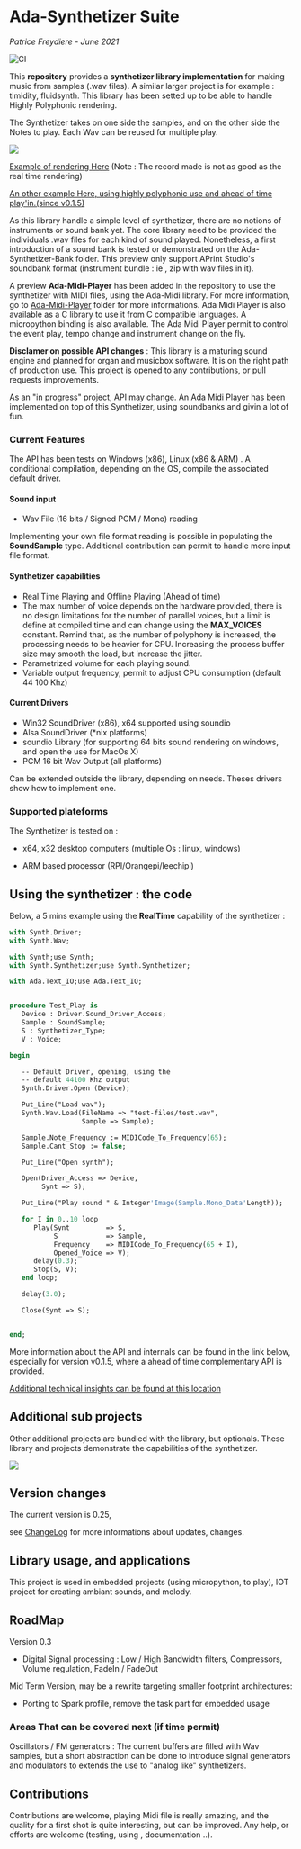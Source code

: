# Ada-Synthetizer Suite

*Patrice Freydiere - June 2021*

![CI](https://github.com/frett27/Ada-Synthetizer/workflows/CI/badge.svg)

This **repository** provides a **synthetizer library implementation** for making music from samples (.wav files). A similar larger project is for example : timidity, fluidsynth. This library has been setted up to be able to handle Highly Polyphonic rendering. 

The Synthetizer takes on one side the samples, and on the other side the Notes to play. Each Wav can be reused for multiple play. 



![](Ada-Synthetizer/doc/Synthetizer.png)



[Example of rendering Here](http://www.barrel-organ-discovery.org/work/Record_Synth_Test_LowBandWidth_Applied.wav)  (Note : The record made is not as good as the real time rendering)

[An other example Here, using highly polyphonic use and ahead of time play'in.(since v0.1.5)](http://www.barrel-organ-discovery.org/work/2019-10_dacquin.wav)



As this library handle a simple level of synthetizer, there are no notions of instruments or sound bank yet. The core library need to be provided the individuals .wav files for each kind of sound played. Nonetheless, a first introduction of a sound bank is tested or demonstrated on the Ada-Synthetizer-Bank folder. This preview only support APrint Studio's soundbank format (instrument bundle : ie , zip with wav files in it).



A preview **Ada-Midi-Player** has been added in the repository to use the synthetizer with MIDI files, using the Ada-Midi library. For more information, go to [Ada-Midi-Player](Ada-Midi-Player) folder for more informations. Ada Midi Player is also available as a C library to use it from C compatible languages. A micropython binding is also available. The Ada Midi Player permit to control the event play, tempo change and instrument change on the fly. 



**Disclamer on possible API changes** : This library is a maturing sound engine and planned for organ and musicbox software. It is on the right path of production use. This project is opened to any contributions, or pull requests improvements. 

As an "in progress" project, API may change. An Ada Midi Player has been implemented on top of this Synthetizer, using soundbanks and givin a lot of fun.



### Current Features

The API has been tests on Windows (x86), Linux (x86 & ARM) . A conditional compilation, depending on the OS, compile the associated default driver.  

#### Sound input

- Wav File (16 bits / Signed PCM / Mono) reading

Implementing your own file format reading is possible in populating the **SoundSample** type. Additional contribution can permit to handle more input file format.

#### Synthetizer capabilities 

- Real Time Playing and Offline Playing (Ahead of time)
- The max number of voice depends on the hardware provided, there is no design limitations for the number of parallel voices, but a limit is define at compiled time and can change using the **MAX_VOICES** constant. Remind that, as the number of polyphony is increased, the processing needs to be heavier for CPU. Increasing the process buffer size may smooth the load, but increase the jitter.
- Parametrized volume for each playing sound.
- Variable output frequency, permit to adjust CPU consumption (default  44 100 Khz)

#### Current Drivers

- Win32 SoundDriver (x86), x64 supported using soundio
- Alsa SoundDriver (*nix platforms)
- soundio Library (for supporting 64 bits sound rendering on windows, and open the use for MacOs X)
- PCM 16 bit Wav Output (all platforms)


Can be extended outside the library, depending on needs. Theses drivers show how to implement one.

### Supported plateforms

The Synthetizer is tested on :

- x64, x32 desktop computers (multiple Os : linux, windows)

- ARM based processor (RPI/Orangepi/leechipi)



## Using the synthetizer : the code

Below, a 5 mins example using the **RealTime** capability of the synthetizer :



```pascal
with Synth.Driver;
with Synth.Wav;

with Synth;use Synth;
with Synth.Synthetizer;use Synth.Synthetizer;

with Ada.Text_IO;use Ada.Text_IO;


procedure Test_Play is
   Device : Driver.Sound_Driver_Access;
   Sample : SoundSample;
   S : Synthetizer_Type;
   V : Voice;

begin

   -- Default Driver, opening, using the
   -- default 44100 Khz output
   Synth.Driver.Open (Device);

   Put_Line("Load wav");
   Synth.Wav.Load(FileName => "test-files/test.wav",
                  Sample => Sample);

   Sample.Note_Frequency := MIDICode_To_Frequency(65);
   Sample.Cant_Stop := false;

   Put_Line("Open synth");

   Open(Driver_Access => Device,
        Synt => S);

   Put_Line("Play sound " & Integer'Image(Sample.Mono_Data'Length));

   for I in 0..10 loop
      Play(Synt         => S,
           S            => Sample,
           Frequency    => MIDICode_To_Frequency(65 + I),
           Opened_Voice => V);
      delay(0.3);
      Stop(S, V);
   end loop;

   delay(3.0);

   Close(Synt => S);


end;

```

More information about the API and internals can be found in the link below, especially for version v0.1.5, where a ahead of time complementary API is provided. 

[Additional technical insights can be found at this location](Ada-Synthetizer/doc/architecture.md)



## Additional sub projects

Other additional projects are bundled with the library, but optionals. These library and projects demonstrate the capabilities of the synthetizer.

![](doc/logical_blocks.png)



## Version changes

The current version is 0.25, 

see [ChangeLog](CHANGELOG.md) for more informations about updates, changes.



## Library usage, and applications

This project is used in embedded projects (using micropython, to play), IOT project for creating ambiant sounds, and melody. 



## RoadMap



Version 0.3

- Digital Signal processing : Low / High Bandwidth filters, Compressors, Volume regulation, FadeIn / FadeOut

Mid Term Version, may be a rewrite targeting smaller footprint architectures:

- Porting to Spark profile, remove the task part for embedded usage



### Areas That can be covered next (if time permit)

Oscillators / FM generators : The current buffers are filled with Wav samples, but a short abstraction can be done to introduce signal generators and modulators to extends the use to "analog like" synthetizers.



## Contributions

Contributions are welcome, playing Midi file is really amazing, and the quality for a first shot is quite interesting, but can be improved. Any help, or efforts are welcome (testing, using , documentation ..).

